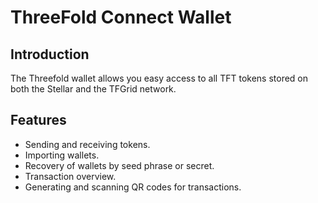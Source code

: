 # ThreeFold Connect Wallet

## Introduction

The Threefold wallet allows you easy access to all TFT tokens stored on both the Stellar and the TFGrid network.

## Features

- Sending and receiving tokens.
- Importing wallets.
- Recovery of wallets by seed phrase or secret.
- Transaction overview.
- Generating and scanning QR codes for transactions.
